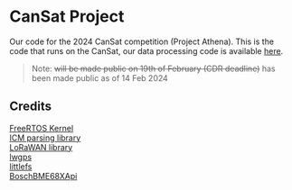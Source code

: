 # CanSat Project

Our code for the 2024 CanSat competition (Project Athena). This is the code that runs on the CanSat, our data processing code is available [here](https://github.com/CanSat-Athena/data-processing).

> Note: ~~will be made public on 19th of February (CDR deadline)~~ has been made public as of 14 Feb 2024

## Credits

[FreeRTOS Kernel](https://github.com/FreeRTOS/FreeRTOS-Kernel.git)\
[ICM parsing library](https://github.com/Yudetamago-AM/pico-icm20948)\
[LoRaWAN library](https://github.com/ArmDeveloperEcosystem/lorawan-library-for-pico)\
[lwgps](https://github.com/MaJerle/lwgps)\
[littlefs](https://github.com/littlefs-project/littlefs.git)\
[BoschBME68XApi](https://github.com/boschsensortec/BME68x-Sensor-API.git)
